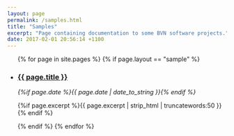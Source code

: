 ```yaml
---
layout: page
permalink: /samples.html
title: "Samples"
excerpt: "Page containing documentation to some BVN software projects."
date: 2017-02-01 20:56:14 +1100
---
```


<ul>
	{% for page in site.pages %}
		{% if page.layout == "sample" %}
			<li class="sampleList">
				<h3>
					<a href="{% if site.baseurl == "/" %}{{ page.url }}{% else %}{{ page.url | prepend: site.baseurl }}{% endif %}" title="{{ page.title }}">{{ page.title }}</a>
					</h3>
					<time datetime="{{ page.date | date_to_xmlschema }}" class="by-line"> <i>{%if page.date %}{{ page.date | date_to_string }}{% endif %}</i> </time>
					<p>{%if page.excerpt %}{{ page.excerpt | strip_html | truncatewords:50 }}{% endif %}</p>
			</li>
		{% endif %}
	{% endfor %}
</ul>